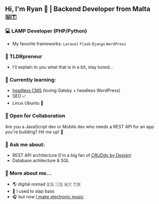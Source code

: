 ## Hi, I'm Ryan 👋 | Backend Developer from Malta 🇲🇹

<!--
**tldrpreneur/tldrpreneur** is a ✨ _special_ ✨ repository because its `README.md` (this file) appears on your GitHub profile.

Here are some ideas to get you started:
- 📫 How to reach me: ...
- ⚡ Fun fact: ...
-->



### 💻 LAMP Developer (PHP/Python)
- My favorite frameworks: `Laravel` `Flask` `Django` `WordPress`

### 🚀 TLDRpreneur
- I'll explain to you what that is in a bit, stay tuned...

<!-- ### 🔭 I’m currently working on: -->
<!-- [koolabo](https://koolabo.com/) -->



### 🌱 Currently learning:
- [headless CMS](https://www.youtube.com/watch?v=NviW5Dr7EaY&t=1406s&ab_channel=FooCafe) (loving Gatsby + headless WordPress)
- SEO 📈
- Linux Ubuntu 🐧

### 👯 Open for Collaboration
Are you a JavaScript dev or Mobile dev who needs a REST API for an app you're building? Hit me up! 💪

### 💬 Ask me about:
- REST API architecture (I'm a big fan of [CRUDdy by Design](https://www.youtube.com/watch?v=MF0jFKvS4SI&ab_channel=AdamWathan))
- Database achitecture & SQL

<!-- ### 🤔 I’m looking for help with -->

### 👦 More about me...
- 🌎 digital nomad 🇪🇸 🇮🇩 🇲🇾 🇹🇷
- 🎸 I used to slap bass
- 🎧 but now [I make electronic music](https://soundcloud.com/plebiumrex)
